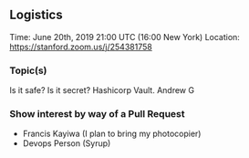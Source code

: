 ## Logistics

Time: June 20th, 2019 21:00 UTC (16:00 New York)
Location: https://stanford.zoom.us/j/254381758

### Topic(s)

Is it safe? Is it secret? Hashicorp Vault.
Andrew G

### Show interest by way of a Pull Request

* Francis Kayiwa (I plan to bring my photocopier)
* Devops Person (Syrup)
